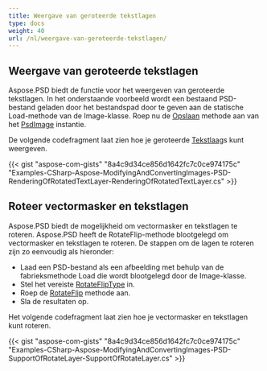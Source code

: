 ```yaml
---
title: Weergave van geroteerde tekstlagen
type: docs
weight: 40
url: /nl/weergave-van-geroteerde-tekstlagen/
---
```


## **Weergave van geroteerde tekstlagen**
Aspose.PSD biedt de functie voor het weergeven van geroteerde tekstlagen. In het onderstaande voorbeeld wordt een bestaand PSD-bestand geladen door het bestandspad door te geven aan de statische Load-methode van de Image-klasse. Roep nu de [Opslaan](https://reference.aspose.com/psd/net/aspose.psd/image/methods/save/index) methode aan van het [PsdImage](https://reference.aspose.com/psd/net/aspose.psd/fileformats.psd/psdimage) instantie.

De volgende codefragment laat zien hoe je geroteerde [Tekstlaag](https://reference.aspose.com/psd/net/aspose.psd.fileformats.psd.layers/textlayer)s kunt weergeven.

{{< gist "aspose-com-gists" "8a4c9d34ce856d1642fc7c0ce974175c" "Examples-CSharp-Aspose-ModifyingAndConvertingImages-PSD-RenderingOfRotatedTextLayer-RenderingOfRotatedTextLayer.cs" >}}
## **Roteer vectormasker en tekstlagen**
Aspose.PSD biedt de mogelijkheid om vectormasker en tekstlagen te roteren. Aspose.PSD heeft de RotateFlip-methode blootgelegd om vectormasker en tekstlagen te roteren. De stappen om de lagen te roteren zijn zo eenvoudig als hieronder:

- Laad een PSD-bestand als een afbeelding met behulp van de fabrieksmethode Load die wordt blootgelegd door de Image-klasse.
- Stel het vereiste [RotateFlipType](https://reference.aspose.com/psd/net/aspose.psd/rotatefliptype) in.
- Roep de [RotateFlip](https://reference.aspose.com/psd/net/aspose.psd/image/methods/rotateflip) methode aan.
- Sla de resultaten op.

Het volgende codefragment laat zien hoe je vectormasker en tekstlagen kunt roteren.

{{< gist "aspose-com-gists" "8a4c9d34ce856d1642fc7c0ce974175c" "Examples-CSharp-Aspose-ModifyingAndConvertingImages-PSD-SupportOfRotateLayer-SupportOfRotateLayer.cs" >}}
